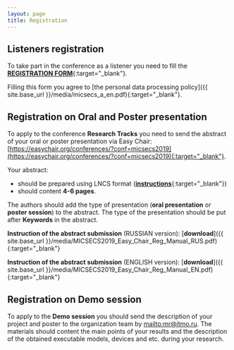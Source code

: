 ```yaml
---
layout: page
title: Registration
---
```



## Listeners registration

To take part in the conference as a listener you need to fill the [**REGISTRATION FORM**](https://forms.gle/yxxenueXJX65SZEb6){:target="_blank"}.

Filling this form you agree to [the personal data processing policy]({{ site.base_url }}/media/micsecs_a_en.pdf){:target="_blank"}.

## Registration on Oral and Poster presentation

To apply to the conference **Research Tracks** you need to send the abstract of your oral or poster presentation via Easy Chair: [https://easychair.org/conferences/?conf=micsecs2019](https://easychair.org/conferences/?conf=micsecs2019){:target="_blank"}.

Your abstract:

* should be prepared using LNCS format ([**instructions**](https://ru.overleaf.com/latex/templates/springer-lecture-notes-in-computer-science/kzwwpvhwnvfj){:target="_blank"})
* should content **4-6 pages**. 

The authors should add the type of presentation (**oral presentation** or **poster session**) to the abstract. 
The type of the presentation should be put after **Keywords** in the abstract.

**Instruction of the abstract submission** (RUSSIAN version): [**download**]({{ site.base_url }}/media/MICSECS2019_Easy_Chair_Reg_Manual_RUS.pdf){:target="_blank"}

**Instruction of the abstract submission** (ENGLISH version): [**download**]({{ site.base_url }}/media/MICSECS2019_Easy_Chair_Reg_Manual_EN.pdf){:target="_blank"}

## Registration on Demo session

To apply to the **Demo session** you should send the description of your project and poster to the organization team by <mailto:mr@itmo.ru>. The materials should content the main points of your results and the description of the obtained executable models, devices and etc. during your research.
